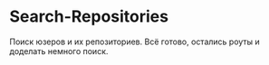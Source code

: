 # Search-Repositories
Поиск юзеров и их репозиториев. Всё готово, остались роуты и доделать немного поиск.
